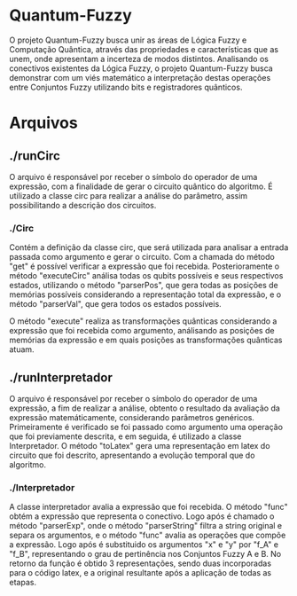 # Quantum-Fuzzy
O projeto Quantum-Fuzzy busca unir as áreas de Lógica Fuzzy e Computação Quântica, através das propriedades e características que as unem, onde apresentam a incerteza de modos distintos. Analisando os conectivos existentes da Lógica Fuzzy, o projeto Quantum-Fuzzy busca demonstrar com um viés matemático a interpretação destas operações entre Conjuntos Fuzzy utilizando bits e registradores quânticos.

# Arquivos
## ./runCirc
O arquivo é responsável por receber o símbolo do operador de uma expressão, com a finalidade de gerar o circuito quântico do algoritmo. É utilizado a classe circ para realizar a análise do parâmetro, assim possibilitando a descrição dos circuitos.

### ./Circ
Contém a definição da classe circ, que será utilizada para analisar a entrada passada como argumento e gerar o circuito. Com a chamada do método "get" é possível verificar a expressão que foi recebida. Posterioramente o método "executeCirc" análisa todas os qubits possíveis e seus respectivos estados, utilizando o método "parserPos", que gera todas as posições de memórias possíveis considerando a representação total da expressão, e  o método "parserVal", que gera todos os estados possíveis. 

O método "execute" realiza as transformações quânticas considerando a expressão que foi recebida como argumento, análisando as posições de memórias da expressão e em quais posições as transformações quânticas atuam. 

## ./runInterpretador
O arquivo é responsável por receber o símbolo do operador de uma expressão, a fim de realizar a análise, obtento o resultado da avaliação da expressão matemáticamente, considerando parâmetros genéricos. Primeiramente é verificado se foi passado como argumento uma operação que foi previamente descrita, e em seguida, é utilizado a classe Interpretador. O método "toLatex" gera uma representação em latex do circuito que foi descrito, apresentando a evolução temporal que do algoritmo.

### ./Interpretador
A classe interpretador avalia a expressão que foi recebida. O método "func" obtém a expressão que representa o conectivo. Logo após é chamado o método "parserExp", onde o método "parserString" filtra a string original e separa os argumentos, e o método "func" avalia as operações que compõe a expressão. Logo após é substituido os argumentos "x" e "y" por "f_A" e "f_B", representando o grau de pertinência nos Conjuntos Fuzzy A e B. No retorno da função é obtido 3 representações, sendo duas incorporadas para o código latex, e a original resultante após a aplicação de todas as etapas.